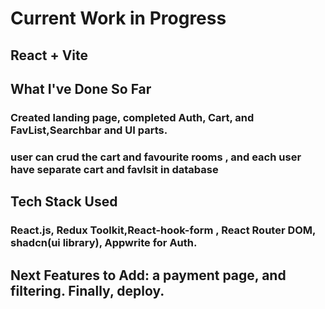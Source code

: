 # Current Work in Progress
## React + Vite

## What I've Done So Far

### Created landing page, completed Auth, Cart, and FavList,Searchbar and UI parts.
### user can crud the cart and favourite rooms , and each user have separate cart and favlsit in database 

## Tech Stack Used
### React.js, Redux Toolkit,React-hook-form , React Router DOM, shadcn(ui library), Appwrite for Auth.


## Next Features to Add: a payment page,  and filtering. Finally, deploy.



